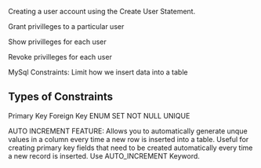 Creating a user account using the Create User Statement.

Grant privilleges to a particular user

Show privilleges for each user

Revoke privilleges for each user

MySql Constraints: Limit how we insert data into a table

Types of Constraints
--------------------
Primary Key
Foreign Key
ENUM
SET
NOT NULL
UNIQUE

AUTO INCREMENT FEATURE:
Allows you to automatically generate unque values in a column every time a new row is inserted into a table.
Useful for creating primary key fields that need to be created automatically every time a new record is inserted.
Use AUTO_INCREMENT Keyword.
